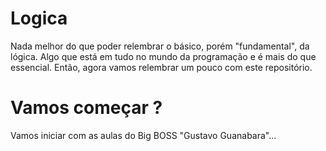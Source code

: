 # Logica

Nada melhor do que poder relembrar o básico, porém "fundamental", da lógica. Algo que está em tudo no mundo da programação e é mais do que essencial. Então, agora vamos relembrar um pouco com este repositório.


##

# Vamos começar ?

Vamos iniciar com as aulas do Big BOSS "Gustavo Guanabara"... 